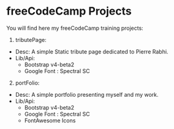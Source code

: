 # freeCodeCamp Projects

You will find here my freeCodeCamp training projects:

1. tributePage: 
  - Desc: A simple Static tribute page dedicated to Pierre Rabhi.
  - Lib/Api: 
    - Bootstrap v4-beta2
    - Google Font : Spectral SC

2. portFolio: 
  - Desc: A simple portfolio presenting myself and my work.
  - Lib/Api: 
    - Bootstrap v4-beta2
    - Google Font : Spectral SC
    - FontAwesome Icons
  
